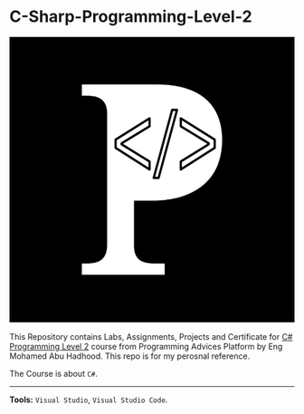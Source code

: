 # C-Sharp-Programming-Level-2

![Programming Advices Logo](/Programming%20Advices.jpg)

This Repository contains Labs, Assignments, Projects and Certificate for [C# Programming Level 2](https://programmingadvices.com/courses) course from Programming Advices Platform by Eng Mohamed Abu Hadhood. This repo is for my perosnal reference.

The Course is about `C#`.

---

**Tools:** `Visual Studio`, `Visual Studio Code`.
